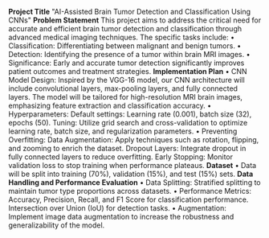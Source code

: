**Project Title**
"AI-Assisted Brain Tumor Detection and Classification Using CNNs"
**Problem Statement**
This project aims to address the critical need for accurate and efficient brain tumor detection and classification through advanced medical imaging techniques. The specific tasks include:
•	Classification: Differentiating between malignant and benign tumors.
•	Detection: Identifying the presence of a tumor within brain MRI images.
•	Significance: Early and accurate tumor detection significantly improves patient outcomes and treatment strategies.
**Implementation Plan**
•	CNN Model Design: Inspired by the VGG-16 model, our CNN architecture will include convolutional layers, max-pooling layers, and fully connected layers. The model will be tailored for high-resolution MRI brain images, emphasizing feature extraction and classification accuracy.
•	Hyperparameters:
  Default settings: Learning rate (0.001), batch size (32), epochs (50).
  Tuning: Utilize grid search and cross-validation to optimize learning rate, batch size, and regularization parameters.
•	Preventing Overfitting:
  Data Augmentation: Apply techniques such as rotation, flipping, and zooming to enrich the dataset.
  Dropout Layers: Integrate dropout in fully connected layers to reduce overfitting.
  Early Stopping: Monitor validation loss to stop training when performance plateaus.
**Dataset**
•	Data will be split into training (70%), validation (15%), and test (15%) sets.
**Data Handling and Performance Evaluation**
•	Data Splitting: Stratified splitting to maintain tumor type proportions across datasets.
•	Performance Metrics: Accuracy, Precision, Recall, and F1 Score for classification performance. Intersection over Union (IoU) for detection tasks.
•	Augmentation: Implement image data augmentation to increase the robustness and generalizability of the model.
